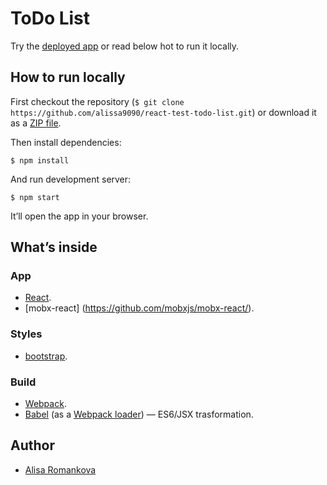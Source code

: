 # ToDo List

Try the [deployed app](https://alissa9090.github.io/react-test-todo-list/) or read below hot to run it locally.


## How to run locally

First checkout the repository (`$ git clone https://github.com/alissa9090/react-test-todo-list.git`) or download it as a [ZIP file](https://github.com/alissa9090/react-test-todo-list/archive/master.zip).

Then install dependencies:

```
$ npm install
```

And run development server:

```
$ npm start
```

It’ll open the app in your browser.


## What’s inside

### App

* [React](http://facebook.github.io/react/).
* [mobx-react] (https://github.com/mobxjs/mobx-react/).

### Styles

* [bootstrap](https://bootswatch.com/).

### Build

* [Webpack](http://webpack.github.io/).
* [Babel](http://babeljs.io/) (as a [Webpack loader](https://github.com/babel/babel-loader)) — ES6/JSX trasformation.


## Author

* [Alisa Romankova](https://www.linkedin.com/in/%D0%B0%D0%BB%D0%B8%D1%81%D0%B0-%D1%80%D0%BE%D0%BC%D0%B0%D0%BD%D1%8C%D0%BA%D0%BE%D0%B2%D0%B0-a8041ba0?locale=en_US)
